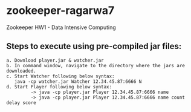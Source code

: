 # zookeeper-ragarwa7
Zookeeper HW1 - Data Intensive Computing

## Steps to execute using pre-compiled jar files: 
    a. Download player.jar & watcher.jar  
    b. In command window, navigate to the directory where the jars are downloaded.
    c. Start Watcher following below syntax:
       java -cp watcher.jar Watcher 12.34.45.87:6666 N
    d. Start Player following below syntax:
             -> java -cp player.jar Player 12.34.45.87:6666 name
             -> java -cp player.jar Player 12.34.45.87:6666 name count delay score
          
         
